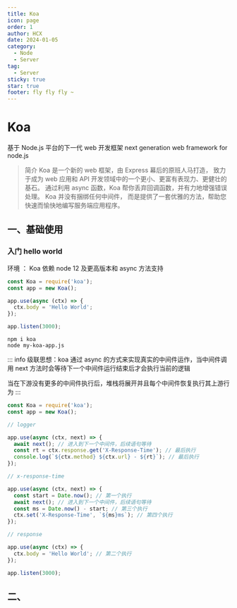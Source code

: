 ```yaml
---
title: Koa
icon: page
order: 1
author: HCX
date: 2024-01-05
category:
  - Node
  - Server
tag:
  - Server
sticky: true
star: true
footer: fly fly fly ~
---
```


# Koa

基于 Node.js 平台的下一代 web 开发框架
next generation web framework for node.js

> 简介
> Koa 是一个新的 web 框架，由 Express 幕后的原班人马打造， 致力于成为 web 应用和 API 开发领域中的一个更小、更富有表现力、更健壮的基石。 通过利用 async 函数，Koa 帮你丢弃回调函数，并有力地增强错误处理。 Koa 并没有捆绑任何中间件， 而是提供了一套优雅的方法，帮助您快速而愉快地编写服务端应用程序。

## 一、基础使用

### 入门 hello world

环境 ： Koa 依赖 node 12 及更高版本和 async 方法支持

```js
const Koa = require('koa');
const app = new Koa();

app.use(async (ctx) => {
  ctx.body = 'Hello World';
});

app.listen(3000);
```

```shell
npm i koa
node my-koa-app.js
```

::: info
级联思想：koa 通过 async 的方式来实现真实的中间件运作，当中间件调用 next 方法时会等待下一个中间件运行结束后才会执行当前的逻辑

当在下游没有更多的中间件执行后，堆栈将展开并且每个中间件恢复执行其上游行为
:::

```js
const Koa = require('koa');
const app = new Koa();

// logger

app.use(async (ctx, next) => {
  await next(); // 进入到下一个中间件，后续语句等待
  const rt = ctx.response.get('X-Response-Time'); // 最后执行
  console.log(`${ctx.method} ${ctx.url} - ${rt}`); // 最后执行
});

// x-response-time

app.use(async (ctx, next) => {
  const start = Date.now(); // 第一个执行
  await next(); // 进入到下一个中间件，后续语句等待
  const ms = Date.now() - start; // 第三个执行
  ctx.set('X-Response-Time', `${ms}ms`); // 第四个执行
});

// response

app.use(async (ctx) => {
  ctx.body = 'Hello World'; // 第二个执行
});

app.listen(3000);
```

## 二、
